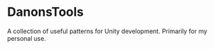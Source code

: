 # DanonsTools
A collection of useful patterns for Unity development.
Primarily for my personal use.
